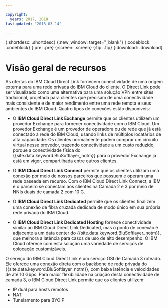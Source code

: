 ```yaml
---

copyright:
  years: 2017, 2018
lastupdated: "2018-03-14"

---
```


{:shortdesc: .shortdesc}
{:new_window: target="_blank"}
{:codeblock: .codeblock}
{:pre: .pre}
{:screen: .screen}
{:tip: .tip}
{:download: .download}

# Visão geral de recursos

As ofertas do IBM Cloud Direct Link fornecem conectividade de uma origem externa para uma rede privada do IBM Cloud do
cliente. O Direct Link pode ser visualizado como uma alternativa para uma solução
VPN entre sites tradicional, projetada para clientes que precisam de uma conectividade mais consistente e de
maior rendimento entre uma rede remota e seus ambientes do IBM Cloud. Quatro tipos de conexões estão disponíveis:
 
 * O **IBM Cloud Direct Link Exchange** permite que os clientes utilizem um provedor Exchange para
fornecer conectividade com o IBM Cloud. Um provedor Exchange é um provedor de operadora ou de rede que já está conectado à rede do
IBM Cloud, usando links de múltiplos locatários de alta capacidade. Os clientes normalmente podem comprar um circuito virtual nesse
provedor, trazendo conectividade a um custo reduzido, porque a conectividade física do
{{site.data.keyword.BluSoftlayer_notm}} para o provedor Exchange já está em vigor, compartilhada entre outros clientes.
 
 * O **IBM Cloud Direct Link Connect** permite que os clientes utilizam uma conexão por meio de
nossos parceiros que possuem e operam uma rede baseada em recurso. Com o IBM Cloud Direct Link Connect, a IBM e o parceiro se
conectam aos clientes na Camada 2 e 3 por meio de NNIs duais de camada 2 com 10 G.
 
 * O **IBM Cloud Direct Link Dedicated** permite que os clientes finalizem uma conexão de fibra cruzada
dedicada de modo único em sua própria rede privada do IBM Cloud.
 
 * O **IBM Cloud Direct Link Dedicated Hosting** fornece conectividade similar ao IBM Cloud Direct Link
Dedicated, mas o ponto de conexão é adjacente a um data center do {{site.data.keyword.BluSoftlayer_notm}}, que melhora a
latência para casos de uso de alto desempenho. O IBM Cloud oferece com esta solução uma variedade de serviços de colocação customizáveis.
  
O serviço do IBM Cloud Direct Link é um serviço OSI de Camada 3 roteado. Ele oferece uma conexão direta
com o backbone de rede privada do {{site.data.keyword.BluSoftlayer_notm}}, com
baixa latência e velocidades de até 10 Gbps.
Para maior flexibilidade na criação desta conectividade de camada 3, o IBM Cloud Direct Link permite que os clientes utilizem:
 * IP dual para hosts remotos
 * NAT
 * Tunelamento para BYOIP
